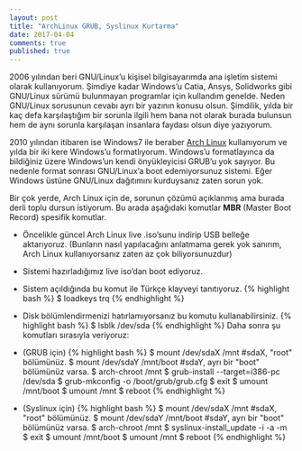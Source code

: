 ```yaml
---
layout: post
title: "ArchLinux GRUB, Syslinux Kurtarma"
date: 2017-04-04 
comments: true
published: true
---
```


2006 yılından beri GNU/Linux’u kişisel bilgisayarımda ana işletim sistemi olarak kullanıyorum. Şimdiye kadar Windows’u Catia, Ansys, Solidworks gibi GNU/Linux sürümü bulunmayan programlar için kullandım genelde. Neden GNU/Linux sorusunun cevabı ayrı bir yazının konusu olsun. Şimdilik, yılda bir kaç defa karşılaştığım bir sorunla ilgili hem bana not olarak burada bulunsun hem de aynı sorunla karşılaşan insanlara faydası olsun diye yazıyorum.

2010 yılından itibaren ise Windows7 ile beraber [Arch Linux](https://www.archlinux.org/) kullanıyorum ve yılda bir iki kere Windows’u formatlıyorum. Windows’u formatlayınca da bildiğiniz üzere Windows’un kendi önyükleyicisi GRUB’u yok sayıyor. Bu nedenle format sonrası GNU/Linux’a boot edemiyorsunuz sistemi. Eğer Windows üstüne GNU/Linux dağıtımını kurduysanız zaten sorun yok.

Bir çok yerde, Arch Linux için de, sorunun çözümü açıklanmış ama burada derli toplu dursun istiyorum. Bu arada aşağıdaki komutlar **MBR** (Master Boot Record) spesifik komutlar.

- Öncelikle güncel Arch Linux live .iso’sunu indirip USB belleğe aktarıyoruz. (Bunların nasıl yapılacağını anlatmama gerek yok sanırım, Arch Linux kullanıyorsanız zaten az çok biliyorsunuzdur)
- Sistemi hazırladığımız live iso’dan boot ediyoruz.
- Sistem açıldığında bu komut ile Türkçe klayveyi tanıtıyoruz.
{% highlight bash %}
    $ loadkeys trq
{% endhighlight %}
- Disk bölümlendirmenizi hatırlamıyorsanız bu komutu kullanabilirsiniz.
{% highlight bash %}
    $ lsblk /dev/sda
{% endhighlight %}
Daha sonra şu komutları sırasıyla veriyoruz:

- (GRUB için)
{% highlight bash %}
    $ mount /dev/sdaX /mnt        #sdaX, "root" bölümünüz.
    $ mount /dev/sdaY /mnt/boot   #sdaY, ayrı bir "boot" bölümünüz varsa.
    $ arch-chroot /mnt
    $ grub-install --target=i386-pc /dev/sda
    $ grub-mkconfig -o /boot/grub/grub.cfg
    $ exit
    $ umount /mnt/boot
    $ umount /mnt
    $ reboot
{% endhighlight %}

- (Syslinux için)
{% highlight bash %}
    $ mount /dev/sdaX /mnt        #sdaX, "root" bölümünüz.
    $ mount /dev/sdaY /mnt/boot   #sdaY, ayrı bir "boot" bölümünüz varsa.
    $ arch-chroot /mnt
    $ syslinux-install_update -i -a -m
    $ exit
    $ umount /mnt/boot
    $ umount /mnt
    $ reboot
{% endhighlight %}






